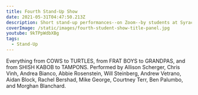 ```yaml
---
title: Fourth Stand-Up Show
date: 2021-05-31T04:47:50.213Z
description: Short stand-up performances--on Zoom--by students at Syracuse University
coverImage: /static/images/fourth-student-show-title-panel.jpg
youtube: 9kTPpWdbXBg
tags:
  - Stand-Up
---
```

Everything from COWS to TURTLES, from FRAT BOYS to GRANDPAS, and from SHISH KABOB to TAMPONS. Performed by Allison Scherger, Chris Vinh, Andrea Bianco, Abbie Rosenstein, Will Steinberg, Andrew Vetrano, Aidan Block, Rachel Bershad, Mike George, Courtney Terr, Ben Palumbo, and Morghan Blanchard.
